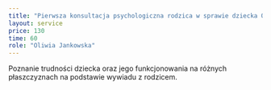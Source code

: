 ```yaml
---
title: "Pierwsza konsultacja psychologiczna rodzica w sprawie dziecka ONLINE"
layout: service
price: 130
time: 60
role: "Oliwia Jankowska"
---
```


Poznanie trudności dziecka oraz jego funkcjonowania na różnych płaszczyznach na podstawie wywiadu z rodzicem.
